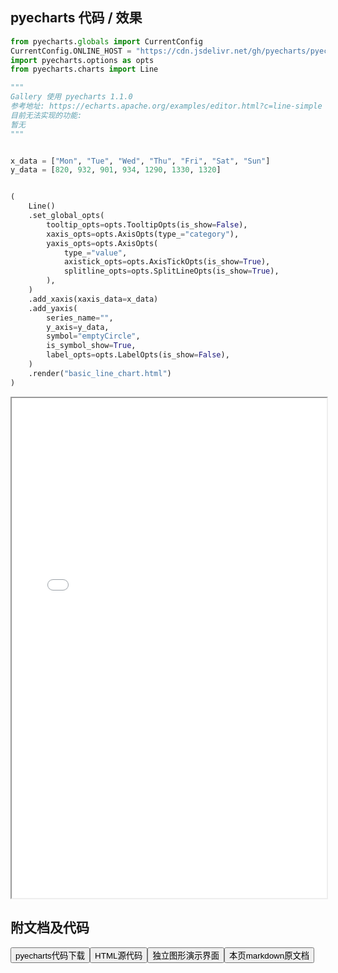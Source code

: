 
## pyecharts 代码 / 效果

```python
from pyecharts.globals import CurrentConfig
CurrentConfig.ONLINE_HOST = "https://cdn.jsdelivr.net/gh/pyecharts/pyecharts-assets@latest/assets/"
import pyecharts.options as opts
from pyecharts.charts import Line

"""
Gallery 使用 pyecharts 1.1.0
参考地址: https://echarts.apache.org/examples/editor.html?c=line-simple
目前无法实现的功能:
暂无
"""


x_data = ["Mon", "Tue", "Wed", "Thu", "Fri", "Sat", "Sun"]
y_data = [820, 932, 901, 934, 1290, 1330, 1320]


(
    Line()
    .set_global_opts(
        tooltip_opts=opts.TooltipOpts(is_show=False),
        xaxis_opts=opts.AxisOpts(type_="category"),
        yaxis_opts=opts.AxisOpts(
            type_="value",
            axistick_opts=opts.AxisTickOpts(is_show=True),
            splitline_opts=opts.SplitLineOpts(is_show=True),
        ),
    )
    .add_xaxis(xaxis_data=x_data)
    .add_yaxis(
        series_name="",
        y_axis=y_data,
        symbol="emptyCircle",
        is_symbol_show=True,
        label_opts=opts.LabelOpts(is_show=False),
    )
    .render("basic_line_chart.html")
)
```

<iframe width="100%" height="800px" src="/pyecharts/Line/basic_line_chart.html"></iframe>

## 附文档及代码

<a href="https://cdn.jsdelivr.net/gh/wfy-belief/python/docs/pyecharts/Line/basic_line_chart.py"><button class="mybutton">pyecharts代码下载</button></a><a href="https://cdn.jsdelivr.net/gh/wfy-belief/python/docs/pyecharts/Line/basic_line_chart.html"><button class="mybutton">HTML源代码</button></a><a href="https://python.wfyblog.cn/pyecharts/Line/basic_line_chart.html"><button class="mybutton">独立图形演示界面</button></a><a href="https://cdn.jsdelivr.net/gh/wfy-belief/python/docs/pyecharts/Line/basic_line_chart.md"><button class="mybutton">本页markdown原文档</button></a>